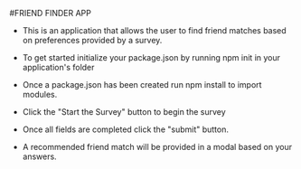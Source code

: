 #FRIEND FINDER APP

* This is an application that allows the user to find friend matches based on preferences provided by a survey.

* To get started initialize your package.json by running npm init in your application's folder

* Once a package.json has been created run npm install to import modules.

* Click the "Start the Survey" button to begin the survey

* Once all fields are completed click the "submit" button.

* A recommended friend match will be provided in a modal based on your answers.

